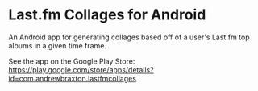 # Last.fm Collages for Android

An Android app for generating collages based off of a user's Last.fm top albums in a given time frame.

See the app on the Google Play Store: https://play.google.com/store/apps/details?id=com.andrewbraxton.lastfmcollages
